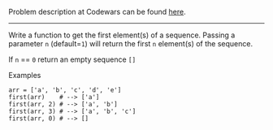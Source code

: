 Problem description at Codewars can be found
[here](https://www.codewars.com/kata/572b77262bedd351e9000076/train/python).

-------------

Write a function to get the first element(s) of a sequence. Passing a parameter `n` (default=`1`)
will return the first `n` element(s) of the sequence.
<br>

If `n` == `0` return an empty sequence `[]`
<br>

Examples
```
arr = ['a', 'b', 'c', 'd', 'e']
first(arr)    # --> ['a']
first(arr, 2) # --> ['a', 'b']
first(arr, 3) # --> ['a', 'b', 'c']
first(arr, 0) # --> []
```
